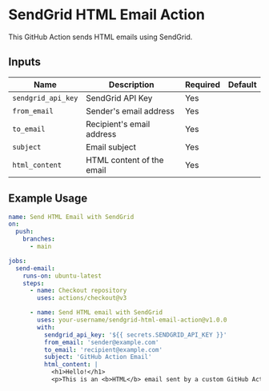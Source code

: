 # SendGrid HTML Email Action

This GitHub Action sends HTML emails using SendGrid.

## Inputs

| Name               | Description                | Required | Default |
|--------------------|----------------------------|----------|---------|
| `sendgrid_api_key` | SendGrid API Key           | Yes      |         |
| `from_email`       | Sender's email address     | Yes      |         |
| `to_email`         | Recipient's email address  | Yes      |         |
| `subject`          | Email subject              | Yes      |         |
| `html_content`     | HTML content of the email  | Yes      |         |

## Example Usage

```yaml
name: Send HTML Email with SendGrid
on:
  push:
    branches:
      - main

jobs:
  send-email:
    runs-on: ubuntu-latest
    steps:
      - name: Checkout repository
        uses: actions/checkout@v3

      - name: Send HTML email with SendGrid
        uses: your-username/sendgrid-html-email-action@v1.0.0
        with:
          sendgrid_api_key: '${{ secrets.SENDGRID_API_KEY }}'
          from_email: 'sender@example.com'
          to_email: 'recipient@example.com'
          subject: 'GitHub Action Email'
          html_content: |
            <h1>Hello!</h1>
            <p>This is an <b>HTML</b> email sent by a custom GitHub Action using SendGrid.</p>
